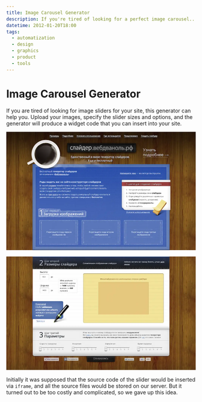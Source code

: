 ```yaml
---
title: Image Carousel Generator
description: If you're tired of looking for a perfect image carousel... make your own!
datetime: 2012-01-20T18:00
tags:
  - automatization
  - design
  - graphics
  - product
  - tools
---
```


# Image Carousel Generator

If you are tired of looking for image sliders for your site, this generator can help you. Upload your images, specify the slider sizes and options, and the generator will produce a widget code that you can insert into your site.

![Step one, upload images](./step-1.webp)

![Step two, customize size and image changing options](./step-2.webp)

Initially it was supposed that the source code of the slider would be inserted via `iframe`, and all the source files would be stored on our server. But it turned out to be too costly and complicated, so we gave up this idea.
